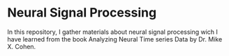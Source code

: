 # Neural Signal Processing
In this repository, I gather materials about neural signal processing wich I have learned from the book Analyzing Neural Time series Data by Dr. Mike X. Cohen.
